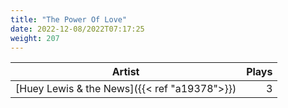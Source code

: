 ```yaml
---
title: "The Power Of Love"
date: 2022-12-08/2022T07:17:25
weight: 207
---
```




 Artist | Plays 
----- | -----:
[Huey Lewis & the News]({{< ref "a19378">}}) | 3

